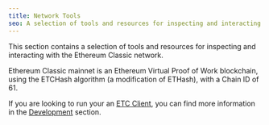 ```yaml
---
title: Network Tools
seo: A selection of tools and resources for inspecting and interacting with the Ethereum Classic network. RPC Endpoints, Blockchain Explorers, and Network Monitors.
---
```


This section contains a selection of tools and resources for inspecting and interacting with the Ethereum Classic network.

Ethereum Classic mainnet is an Ethereum Virtual Proof of Work blockchain, using the ETCHash algorithm (a modification of ETHash), with a Chain ID of 61.

If you are looking to run your an [ETC Client](/development/clients), you can find more information in the [Development](/development) section.
